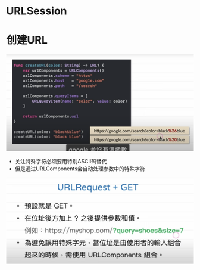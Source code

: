 # URLSession

# 创建URL

![Untitled](URLSession%2056b44493a11749b4a50e8eade905d6a5/Untitled.png)

- 关注特殊字符必须要用特别ASCII码替代
- 但是通过URLComponents会自动处理参数中的特殊字符

![Untitled](URLSession%2056b44493a11749b4a50e8eade905d6a5/Untitled%201.png)